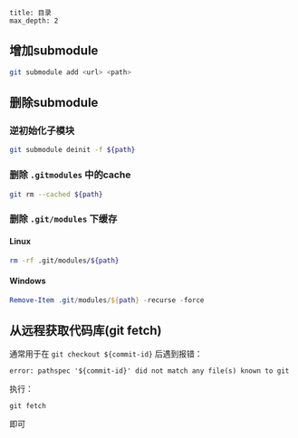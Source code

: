 
```toc
title: 目录
max_depth: 2
```

## 增加submodule

```bash
git submodule add <url> <path>
```

## 删除submodule

### 逆初始化子模块
```bash
git submodule deinit -f ${path}
```

### 删除 `.gitmodules` 中的cache
```bash
git rm --cached ${path}
```

### 删除 `.git/modules` 下缓存

#### Linux
```bash
rm -rf .git/modules/${path}
```

#### Windows
```powershell
Remove-Item .git/modules/${path} -recurse -force
```

## 从远程获取代码库(git fetch)

通常用于在 `git checkout ${commit-id}` 后遇到报错：
```shell
error: pathspec '${commit-id}' did not match any file(s) known to git
```

执行：
```shell
git fetch
```

即可